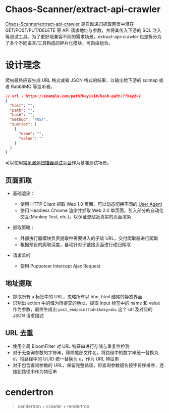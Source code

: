 # Chaos-Scanner/extract-api-crawler

[Chaos-Scanner/extract-api-crawler](https://parg.co/0Me) 是自动递归抓取网页中潜在 GET/POST/PUT/DELETE 等 API 请求地址与参数，并将其传入下游的 SQL 注入等测试工具。为了更好地兼容不同的需求场景，extract-api-crawler 也是拆分为了多个不同语言/工具构成的碎片化模块，可自由组合。

# 设计理念

爬虫最终应该生成 URL 格式或者 JSON 格式的结果，以输出给下游的 sqlmap 或者 RabbitMQ 等监听者。

```json
// url - https://example.com/path?key1=1#/hash-path/??key2=2
{
  "host": "",
  "path": "",
  "hash": "",
  "method": "POST",
  "queries": [
    {
      "name": "",
      "value": ""
    }
  ]
}
```

可以使用[常见漏洞扫描器测试平台](http://demo.aisec.cn/demo/)作为基准测试场景。

## 页面抓取

- 基础渲染：

  - 使用 HTTP Client 抓取 Web 1.0 页面，可以动态切换不同的 [User Agent](https://github.com/lorien/user_agent)
  - 使用 Headless Chrome 渲染并抓取 Web 2.0 单页面，引入部分的自动化交互(Monkey Test, etc.)，以保证更贴近真实的页面渲染

- 抓取策略：

  - 外部执行器模块负责提取中需要进入的子级 URL，交付爬取器进行爬取
  - 根据预设的爬取深度，自动针对子链接页面进行递归爬取

- 请求监听
  - 使用 Puppeteer Intercept Ajax Request

## 地址提取

- 抓取所有 a 标签中的 URL，忽略所有以 htm, html 结尾的静态界面
- 识别出 action 中的值为所提交的地址，提取 input 标签中的 name 和 value 作为参数，最终生成出 `post_endpoint?id=1&msg=abc` 这个 url 及对应的 JSON 请求描述

## URL 去重

- 使用全局 BloomFilter 对 URL 特征串进行存储与重复性检测
- 对于无查询参数的字符串，移除尾部文件名，将路径中的数字串统一替换为 d，将路径中的 UUID 统一替换为 u，作为 URL 特征串
- 对于包含查询参数的 URL，保留完整路径，将查询参数键名按字符序排序，连接到路径中作为特征串

# cendertron

> cendertron = crawler + rendertron
